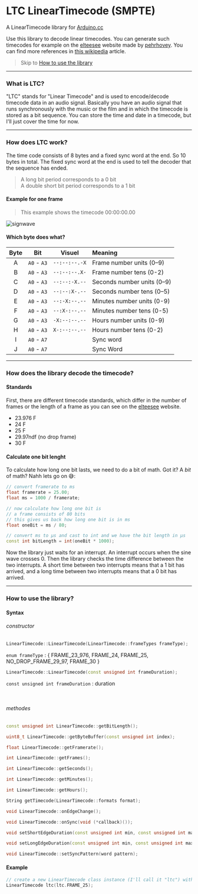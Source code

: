 # LTC LinearTimecode (SMPTE)
A LinearTimecode library for [Arduino.cc](https://www.arduino.cc)

Use this library to decode linear timecodes. You can generate such timecodes for example on the [elteesee](https://elteesee.pehrhovey.net) website made by [pehrhovey](http://pehrhovey.net/blog/about/). You can find more references in [this wikipedia](https://en.wikipedia.org/wiki/Linear_timecode) article.

> Skip to [How to use the library](#how-to-use-the-library)

----

### What is LTC?

"LTC" stands for "Linear Timecode" and is used to encode/decode timecode data in an audio signal. Basically you have an audio signal that runs synchronously with the music or the film and in which the timecode is stored as a bit sequence. You can store the time and date in a timecode, but I'll just cover the time for now.

----

### How does LTC work?

The time code consists of 8 bytes and a fixed sync word at the end. So 10 bytes in total. The fixed sync word at the end is used to tell the decoder that the sequence has ended.
> A long bit period corresponds to a 0 bit <br> A double short bit period corresponds to a 1 bit

####  Example for one frame

> This example shows the timecode 00:00:00.00

![signwave](https://user-images.githubusercontent.com/62719703/187992274-4ab05553-c9b8-472d-beda-67c769e59c40.svg)

#### Which byte does what?

Byte    | Bit         | Visuel        | Meaning                    
:---:   |:---:        |:---:          |:---                        
A       | `A0` - `A3` | `--:--:--.-X` | Frame number units (0–9)   
B       | `A0` - `A3` | `--:--:--.X-` | Frame number tens (0-2)    
C       | `A0` - `A3` | `--:--:-X.--` | Seconds number units (0–9) 
D       | `A0` - `A3` | `--:--:X-.--` | Seconds number tens (0–5)  
E       | `A0` - `A3` | `--:-X:--.--` | Minutes number units (0-9) 
F       | `A0` - `A3` | `--:X-:--.--` | Minutes number tens (0-5)  
G       | `A0` - `A3` | `-X:--:--.--` | Hours number units (0-9)   
H       | `A0` - `A3` | `X-:--:--.--` | Hours number tens (0-2)    
I       | `A0` - `A7` |               | Sync word                  
J       | `A0` - `A7` |               | Sync Word                  

----

### How does the library decode the timecode?

#### Standards

First, there are different timecode standards, which differ in the number of frames or the length of a frame as you can see on the [elteesee](https://elteesee.pehrhovey.net) website.
- 23.976 F <br>
- 24 F <br>
- 25 F <br>
- 29.97ndf (no drop frame) <br>
- 30 F

#### Calculate one bit lenght

To calculate how long one bit lasts, we need to do a bit of math. Got it? A *bit* of math? Nahh lets go on 😅:

```ino
// convert framerate to ms
float framerate = 25.00;
float ms = 1000 / framerate;

// now calculate how long one bit is
// a frame consists of 80 bits
// this gives us back how long one bit is in ms
float oneBit = ms / 80;

// convert ms to µs and cast to int and we have the bit length in µs
const int bitLength = int(oneBit * 1000);
```

Now the library just waits for an interrupt. An interrupt occurs when the sine wave crosses 0. Then the library checks the time difference between the two interrupts. A short time between two interrupts means that a 1 bit has arrived, and a long time between two interrupts means that a 0 bit has arrived.

----

### How to use the library?

#### Syntax

###### constructor

```ino
LinearTimecode::LinearTimecode(LinearTimecode::frameTypes frameType);
```
`enum frameType` : { FRAME_23_976, FRAME_24, FRAME_25, NO_DROP_FRAME_29_97, FRAME_30 }

```ino
LinearTimecode::LinearTimecode(const unsigned int frameDuration);
```
`const unsigned int frameDuration` : duration

<br>

###### methodes

```ino
const unsigned int LinearTimecode::getBitLength();
```
```ino
uint8_t LinearTimecode::getByteBuffer(const unsigned int index);
```
```ino
float LinearTimecode::getFramerate();
```
```ino
int LinearTimecode::getFrames();
```
```ino
int LinearTimecode::getSeconds();
```
```ino
int LinearTimecode::getMinutes();
```
```ino
int LinearTimecode::getHours();
```
```ino
String getTimecode(LinearTimecode::formats format);
```
```ino
void LinearTimecode::onEdgeChange();
```
```ino
void LinearTimecode::onSync(void (*callback)());
```
```ino
void setShortEdgeDuration(const unsigned int min, const unsigned int max);
```
```ino
void setLongEdgeDuration(const unsigned int min, const unsigned int max);
```
```ino
void LinearTimecode::setSyncPattern(word pattern);
```

#### Example

```ino
// create a new LinearTimecode class instance (I'll call it "ltc") with a frame rate of 25 frames
LinearTimecode ltc(ltc.FRAME_25);
```








